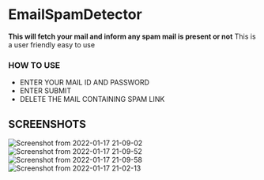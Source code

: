 # EmailSpamDetector
**This will fetch your mail and inform any spam mail is present or not**
This is a user friendly easy to use 

### HOW TO USE
  - ENTER YOUR MAIL ID AND PASSWORD
  - ENTER SUBMIT
  - DELETE THE MAIL CONTAINING SPAM LINK

## SCREENSHOTS

![Screenshot from 2022-01-17 21-09-02](https://user-images.githubusercontent.com/67641713/149800688-e2970ccd-21ee-4766-a08a-828b919c2b8f.png)
![Screenshot from 2022-01-17 21-09-52](https://user-images.githubusercontent.com/67641713/149800682-ef751a48-cd05-4177-b92e-59c39d165d63.png)
![Screenshot from 2022-01-17 21-09-58](https://user-images.githubusercontent.com/67641713/149800797-7f74704a-fee5-477a-9580-17b672de90de.png)
![Screenshot from 2022-01-17 21-02-13](https://user-images.githubusercontent.com/67641713/149800954-1675aed1-8ec7-4e62-af79-9c636ce5aaf4.png)

